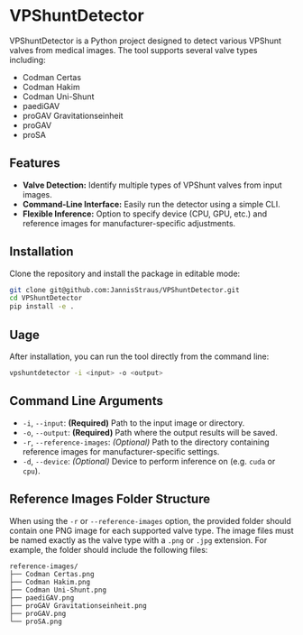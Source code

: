 # VPShuntDetector

VPShuntDetector is a Python project designed to detect various VPShunt valves from medical images. The tool supports several valve types including:

- Codman Certas
- Codman Hakim
- Codman Uni-Shunt
- paediGAV
- proGAV Gravitationseinheit
- proGAV
- proSA

## Features

- **Valve Detection:** Identify multiple types of VPShunt valves from input images.
- **Command-Line Interface:** Easily run the detector using a simple CLI.
- **Flexible Inference:** Option to specify device (CPU, GPU, etc.) and reference images for manufacturer-specific adjustments.

## Installation

Clone the repository and install the package in editable mode:

```bash
git clone git@github.com:JannisStraus/VPShuntDetector.git
cd VPShuntDetector
pip install -e .
```

## Uage

After installation, you can run the tool directly from the command line:

```bash
vpshuntdetector -i <input> -o <output>
```

## Command Line Arguments
- `-i`, `--input`: **(Required)** Path to the input image or directory.
- `-o`, `--output`: **(Required)** Path where the output results will be saved.
- `-r`, `--reference-images`: _(Optional)_ Path to the directory containing reference images for manufacturer-specific settings.
- `-d`, `--device`: _(Optional)_ Device to perform inference on (e.g. `cuda` or `cpu`).

## Reference Images Folder Structure

When using the `-r` or `--reference-images` option, the provided folder should contain one PNG image for each supported valve type. The image files must be named exactly as the valve type with a `.png` or `.jpg` extension. For example, the folder should include the following files:
```
reference-images/
├── Codman Certas.png
├── Codman Hakim.png
├── Codman Uni-Shunt.png
├── paediGAV.png
├── proGAV Gravitationseinheit.png
├── proGAV.png
└── proSA.png
```
